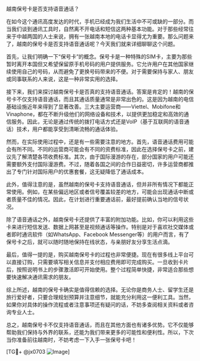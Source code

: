 越南保号卡是否支持语音通话？

在如今这个通讯高度发达的时代，手机已经成为我们生活中不可或缺的一部分。而当我们谈到通讯工具时，自然离不开电话和短信这两种基本功能。对于那些经常往来于中越两国的人士来说，拥有一张越南本地的电话卡显得尤为重要。那么问题来了，越南的保号卡是否支持语音通话呢？今天我们就来详细聊聊这个问题。

首先，让我们明确一下“保号卡”的概念。保号卡是一种特殊的SIM卡，主要为那些暂时离开本国但又希望保留原手机号码的用户提供服务。它允许用户在其他国家继续使用自己的号码，从而避免了更换号码带来的不便。对于需要保持与家人、朋友或同事联系的人来说，这是一种非常实用的选择。

接下来，我们来探讨越南保号卡是否真的支持语音通话。答案是肯定的！越南的保号卡不仅支持语音通话，而且其通话质量通常是非常出色的。这是因为越南的电信基础设施近年来得到了显著改善。三大主要运营商——Viettel、Mobifone和Vinaphone，都在不断升级他们的网络设备和技术，以提供更加稳定和高效的通信服务。因此，无论是通过传统的拨打电话方式还是VoIP（基于互联网的语音通话）技术，用户都能享受到清晰流畅的通话体验。

然而，在实际使用过程中，还是有一些需要注意的地方。首先，语音通话费用可能会有所不同。不同的运营商可能会有不同的资费标准，因此在选择保号卡之前，建议先了解清楚各项收费标准。其次，由于国际漫游的存在，部分国家的用户可能还需要额外支付国际漫游费。不过，随着各国之间的合作日益密切，许多运营商都推出了专门针对国际用户的优惠套餐，这无疑降低了通话成本。

此外，值得注意的是，虽然越南的保号卡支持语音通话，但并非所有情况下都能正常使用。例如，在某些偏远地区或者信号覆盖较差的地方，可能会出现通话中断或者质量不佳的情况。因此，在计划进行重要通话前，最好提前确认当地的信号状况。

除了语音通话之外，越南保号卡还提供了丰富的附加功能。比如，你可以利用这些卡来进行短信发送、数据上网甚至是视频通话等操作。特别是对于喜欢社交媒体或者即时通讯软件（如WhatsApp、Facebook Messenger等）的用户而言，有了保号卡之后，就可以随时随地保持在线状态，与亲朋好友分享生活点滴。

最后，值得一提的是，购买越南保号卡的过程也非常便捷。现在有很多线上平台可以直接订购，只需要填写相关信息并支付相应费用即可完成购买。一旦收到卡片后，按照说明书上的步骤激活即可开始使用。整个过程简单快捷，非常适合那些想要快速解决通讯需求的朋友。

综上所述，越南的保号卡确实是值得信赖的选择。无论你是商务人士、留学生还是旅行爱好者，只要合理规划预算并注意细节，就能充分利用这一便利工具。当然，如果你对具体的操作流程或者注意事项还有疑问的话，不妨多查阅相关资料或者咨询专业人士。

总之，越南保号卡不仅支持语音通话，而且在其他方面也有诸多优势。它不仅能够帮助我们保持与外界的联系，还能为我们带来更多的可能性和便利性。所以，下次当你准备前往越南时，不妨考虑一下入手一张保号卡吧！

[TG💪+ @jx0703 ![Image](https://github.com/user-attachments/assets/dbca1d08-cadb-493c-b0ec-ad6f7a83f270)]